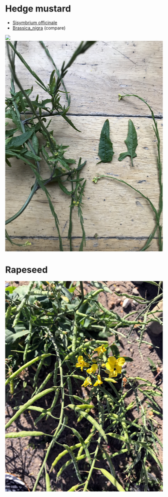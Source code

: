 # Hedge mustard

- [Sisymbrium officinale](https://en.wikipedia.org/wiki/Sisymbrium_officinale)
- [Brassica_nigra](https://en.wikipedia.org/wiki/Brassica_nigra) (compare)

![](IMG_2654.jpg)
![](IMG_2653.jpg)

# Rapeseed
![](IMG_3263.JPG)
